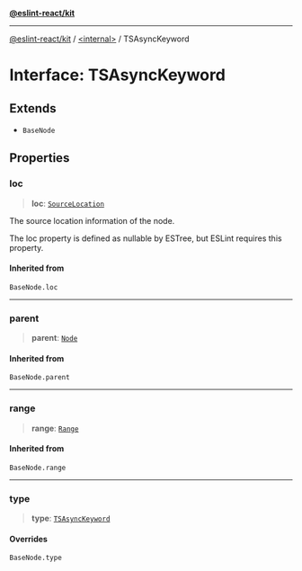 [**@eslint-react/kit**](../../README.md)

***

[@eslint-react/kit](../../README.md) / [\<internal\>](../README.md) / TSAsyncKeyword

# Interface: TSAsyncKeyword

## Extends

- `BaseNode`

## Properties

### loc

> **loc**: [`SourceLocation`](SourceLocation.md)

The source location information of the node.

The loc property is defined as nullable by ESTree, but ESLint requires this property.

#### Inherited from

`BaseNode.loc`

***

### parent

> **parent**: [`Node`](../type-aliases/Node.md)

#### Inherited from

`BaseNode.parent`

***

### range

> **range**: [`Range`](../type-aliases/Range.md)

#### Inherited from

`BaseNode.range`

***

### type

> **type**: [`TSAsyncKeyword`](../README.md#tsasynckeyword)

#### Overrides

`BaseNode.type`
